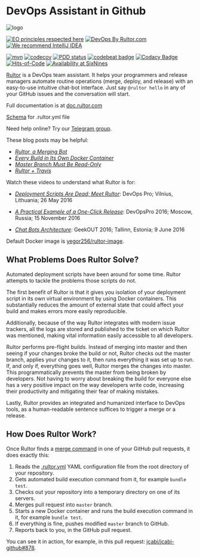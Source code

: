 # DevOps Assistant in Github

![logo](https://doc.rultor.com/images/logo.svg)

[![EO principles respected here](https://www.elegantobjects.org/badge.svg)](https://www.elegantobjects.org)
[![DevOps By Rultor.com](https://www.rultor.com/b/yegor256/rultor)](https://www.rultor.com/p/yegor256/rultor)
[![We recommend IntelliJ IDEA](https://www.elegantobjects.org/intellij-idea.svg)](https://www.jetbrains.com/idea/)

[![mvn](https://github.com/yegor256/rultor/actions/workflows/mvn.yml/badge.svg)](https://github.com/yegor256/rultor/actions/workflows/mvn.yml)
[![codecov](https://codecov.io/gh/yegor256/rultor/branch/master/graph/badge.svg)](https://codecov.io/gh/yegor256/rultor)
[![PDD status](https://www.0pdd.com/svg?name=yegor256/rultor)](https://www.0pdd.com/p?name=yegor256/rultor)
[![codebeat badge](https://codebeat.co/badges/56116205-91d3-4966-8f15-d5c505fc3905)](https://codebeat.co/projects/github-com-yegor256-rultor)
[![Codacy Badge](https://app.codacy.com/project/badge/Grade/8d048ba877e34b168d50f13b1c079824)](https://www.codacy.com/gh/yegor256/rultor/dashboard?utm_source=github.com&amp;utm_medium=referral&amp;utm_content=yegor256/rultor&amp;utm_campaign=Badge_Grade)
[![Hits-of-Code](https://hitsofcode.com/github/yegor256/rultor)](https://hitsofcode.com/view/github/yegor256/rultor)
[![Availability at SixNines](https://www.sixnines.io/b/efd7)](https://www.sixnines.io/h/efd7)

[Rultor](https://www.rultor.com) is a DevOps team assistant.
It helps your programmers and release managers automate
  routine operations (merge, deploy, and release)
  with an easy-to-use intuitive chat-bot interface.
Just say `@rultor hello` in any of your GitHub issues and
  the conversation will start.

Full documentation is at [doc.rultor.com](https://doc.rultor.com)

[Schema](rultor_schema.json) for .rultor.yml file

Need help online? Try our [Telegram group](https://t.me/zerocracy).

These blog posts may be helpful:

* [_Rultor, a Merging Bot_][1]
* [_Every Build in Its Own Docker Container_][2]
* [_Master Branch Must Be Read-Only_][3]
* [_Rultor + Travis_][4]

Watch these videos to understand what Rultor is for:

* [_Deployment Scripts Are Dead; Meet Rultor_][5]:
DevOps Pro; Vilnius, Lithuania; 26 May 2016

* [_A Practical Example of a One-Click Release_][6]:
DevOpsPro 2016; Moscow, Russia; 15 November 2016

* [_Chat Bots Architecture_][7]:
GeekOUT 2016; Tallinn, Estonia; 9 June 2016

Default Docker image is
[yegor256/rultor-image](https://hub.docker.com/r/yegor256/rultor-image/).

## What Problems Does Rultor Solve?

Automated deployment scripts have been around for some time.
Rultor attempts to tackle the problems those scripts do not.

The first benefit of Rultor is that it gives you isolation of your deployment
  script in its own virtual environment by using Docker containers.
This substantially reduces the amount of external state that could
  affect your build and makes errors more easily reproducible.

Additionally, because of the way Rultor integrates with modern issue trackers,
  all the logs are stored and published to the ticket on which Rultor was
  mentioned, making vital information easily accessible to all developers.

Rultor performs pre-flight builds. Instead of merging into master and then
seeing if your changes broke the build or not, Rultor checks out the master
branch, applies your changes to it, then runs everything it was set up to run.
If, and only if, everything goes well, Rultor merges the changes into master.
This programmatically prevents the master from being broken by developers. Not
having to worry about breaking the build for everyone else has a very positive
impact on the way developers write code, increasing their productivity and
mitigating their fear of making mistakes.

Lastly, Rultor provides an integrated and humanized interface to DevOps tools,
as a human-readable sentence suffices to trigger a merge or a release.

## How Does Rultor Work?

Once Rultor finds a [merge command](https://doc.rultor.com/basics.html)
in one of your GitHub pull requests, it does exactly this:

1. Reads the [.rultor.yml](https://doc.rultor.com/reference.html)
YAML configuration file from the root directory of your repository.
1. Gets automated build execution command from it, for example `bundle test`.
1. Checks out your repository into a temporary directory on one of its servers.
1. Merges pull request into `master` branch.
1. Starts a new Docker container and runs the build execution command in it,
for example `bundle test`.
1. If everything is fine, pushes modified `master` branch to GitHub.
1. Reports back to you, in the GitHub pull request.

You can see it in action, for example, in this pull request:
[jcabi/jcabi-github#878](https://github.com/jcabi/jcabi-github/pull/878).

[1]: http://www.yegor256.com/2014/07/24/rultor-automated-merging.html
[2]: http://www.yegor256.com/2014/07/29/docker-in-rultor.html
[3]: http://www.yegor256.com/2014/07/21/read-only-master-branch.html
[4]: http://www.yegor256.com/2014/07/31/travis-and-rultor.html
[5]: https://www.youtube.com/watch?v=NflR7DKwxDY
[6]: https://www.youtube.com/watch?v=_61CuGhyv-o
[7]: https://www.youtube.com/watch?v=7yTIWFZrXpg

